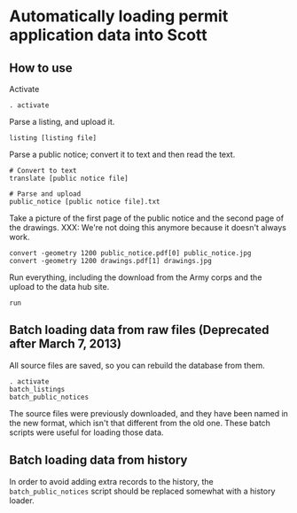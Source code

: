 # Automatically loading permit application data into Scott

## How to use

Activate

    . activate

Parse a listing, and upload it.

    listing [listing file]

Parse a public notice; convert it to text and then read the text.

    # Convert to text
    translate [public notice file]

    # Parse and upload
    public_notice [public notice file].txt

Take a picture of the first page of the public notice and the second page of
the drawings. XXX: We're not doing this anymore because it doesn't always work.

    convert -geometry 1200 public_notice.pdf[0] public_notice.jpg
    convert -geometry 1200 drawings.pdf[1] drawings.jpg

Run everything, including the download from the Army corps
and the upload to the data hub site.

    run

## Batch loading data from raw files (Deprecated after March 7, 2013)

All source files are saved, so you can rebuild the database from them.

    . activate
    batch_listings
    batch_public_notices

The source files were previously downloaded, and they have been named in the
new format, which isn't that different from the old one. These batch scripts
were useful for loading those data.

## Batch loading data from history

In order to avoid adding extra records to the history, the `batch_public_notices`
script should be replaced somewhat with a history loader.
